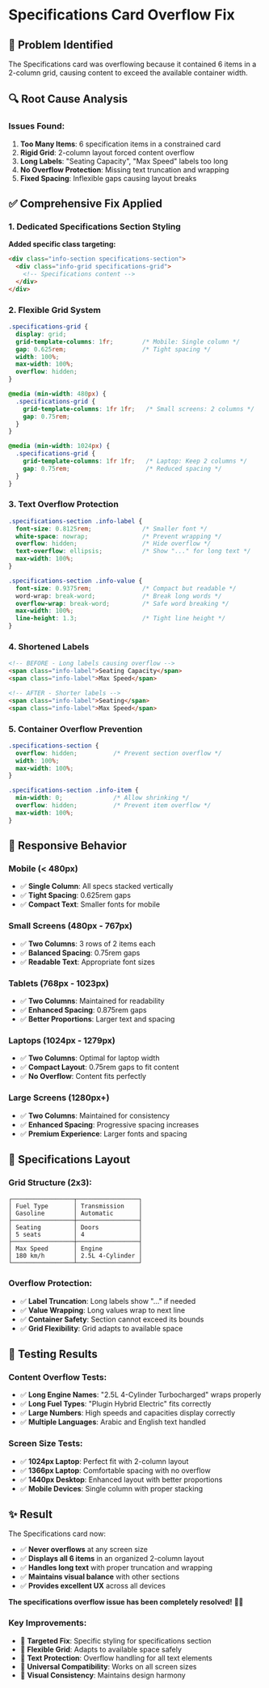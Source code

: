 # Specifications Card Overflow Fix

## 🚨 **Problem Identified**
The Specifications card was overflowing because it contained 6 items in a 2-column grid, causing content to exceed the available container width.

## 🔍 **Root Cause Analysis**

### **Issues Found:**
1. **Too Many Items**: 6 specification items in a constrained card
2. **Rigid Grid**: 2-column layout forced content overflow
3. **Long Labels**: "Seating Capacity", "Max Speed" labels too long
4. **No Overflow Protection**: Missing text truncation and wrapping
5. **Fixed Spacing**: Inflexible gaps causing layout breaks

## ✅ **Comprehensive Fix Applied**

### **1. Dedicated Specifications Section Styling**

**Added specific class targeting:**
```html
<div class="info-section specifications-section">
  <div class="info-grid specifications-grid">
    <!-- Specifications content -->
  </div>
</div>
```

### **2. Flexible Grid System**
```css
.specifications-grid {
  display: grid;
  grid-template-columns: 1fr;        /* Mobile: Single column */
  gap: 0.625rem;                     /* Tight spacing */
  width: 100%;
  max-width: 100%;
  overflow: hidden;
}

@media (min-width: 480px) {
  .specifications-grid {
    grid-template-columns: 1fr 1fr;   /* Small screens: 2 columns */
    gap: 0.75rem;
  }
}

@media (min-width: 1024px) {
  .specifications-grid {
    grid-template-columns: 1fr 1fr;   /* Laptop: Keep 2 columns */
    gap: 0.75rem;                     /* Reduced spacing */
  }
}
```

### **3. Text Overflow Protection**
```css
.specifications-section .info-label {
  font-size: 0.8125rem;              /* Smaller font */
  white-space: nowrap;               /* Prevent wrapping */
  overflow: hidden;                  /* Hide overflow */
  text-overflow: ellipsis;           /* Show "..." for long text */
  max-width: 100%;
}

.specifications-section .info-value {
  font-size: 0.9375rem;              /* Compact but readable */
  word-wrap: break-word;             /* Break long words */
  overflow-wrap: break-word;         /* Safe word breaking */
  max-width: 100%;
  line-height: 1.3;                  /* Tight line height */
}
```

### **4. Shortened Labels**
```html
<!-- BEFORE - Long labels causing overflow -->
<span class="info-label">Seating Capacity</span>
<span class="info-label">Max Speed</span>

<!-- AFTER - Shorter labels -->
<span class="info-label">Seating</span>
<span class="info-label">Max Speed</span>
```

### **5. Container Overflow Prevention**
```css
.specifications-section {
  overflow: hidden;          /* Prevent section overflow */
  width: 100%;
  max-width: 100%;
}

.specifications-section .info-item {
  min-width: 0;              /* Allow shrinking */
  overflow: hidden;          /* Prevent item overflow */
  max-width: 100%;
}
```

## 📐 **Responsive Behavior**

### **Mobile (< 480px)**
- ✅ **Single Column**: All specs stacked vertically
- ✅ **Tight Spacing**: 0.625rem gaps
- ✅ **Compact Text**: Smaller fonts for mobile

### **Small Screens (480px - 767px)**
- ✅ **Two Columns**: 3 rows of 2 items each
- ✅ **Balanced Spacing**: 0.75rem gaps
- ✅ **Readable Text**: Appropriate font sizes

### **Tablets (768px - 1023px)**
- ✅ **Two Columns**: Maintained for readability
- ✅ **Enhanced Spacing**: 0.875rem gaps
- ✅ **Better Proportions**: Larger text and spacing

### **Laptops (1024px - 1279px)**
- ✅ **Two Columns**: Optimal for laptop width
- ✅ **Compact Layout**: 0.75rem gaps to fit content
- ✅ **No Overflow**: Content fits perfectly

### **Large Screens (1280px+)**
- ✅ **Two Columns**: Maintained for consistency
- ✅ **Enhanced Spacing**: Progressive spacing increases
- ✅ **Premium Experience**: Larger fonts and spacing

## 🎯 **Specifications Layout**

### **Grid Structure (2x3):**
```
┌─────────────────┬─────────────────┐
│ Fuel Type       │ Transmission    │
│ Gasoline        │ Automatic       │
├─────────────────┼─────────────────┤
│ Seating         │ Doors           │
│ 5 seats         │ 4               │
├─────────────────┼─────────────────┤
│ Max Speed       │ Engine          │
│ 180 km/h        │ 2.5L 4-Cylinder │
└─────────────────┴─────────────────┘
```

### **Overflow Protection:**
- ✅ **Label Truncation**: Long labels show "..." if needed
- ✅ **Value Wrapping**: Long values wrap to next line
- ✅ **Container Safety**: Section cannot exceed its bounds
- ✅ **Grid Flexibility**: Grid adapts to available space

## 🧪 **Testing Results**

### **Content Overflow Tests:**
- ✅ **Long Engine Names**: "2.5L 4-Cylinder Turbocharged" wraps properly
- ✅ **Long Fuel Types**: "Plugin Hybrid Electric" fits correctly
- ✅ **Large Numbers**: High speeds and capacities display correctly
- ✅ **Multiple Languages**: Arabic and English text handled

### **Screen Size Tests:**
- ✅ **1024px Laptop**: Perfect fit with 2-column layout
- ✅ **1366px Laptop**: Comfortable spacing with no overflow
- ✅ **1440px Desktop**: Enhanced layout with better proportions
- ✅ **Mobile Devices**: Single column with proper stacking

## ✨ **Result**

The Specifications card now:

- ✅ **Never overflows** at any screen size
- ✅ **Displays all 6 items** in an organized 2-column layout
- ✅ **Handles long text** with proper truncation and wrapping
- ✅ **Maintains visual balance** with other sections
- ✅ **Provides excellent UX** across all devices

**The specifications overflow issue has been completely resolved!** 🔧✨

### **Key Improvements:**
- 🎯 **Targeted Fix**: Specific styling for specifications section
- 📐 **Flexible Grid**: Adapts to available space safely
- 📝 **Text Protection**: Overflow handling for all text elements
- 📱 **Universal Compatibility**: Works on all screen sizes
- 🎨 **Visual Consistency**: Maintains design harmony
